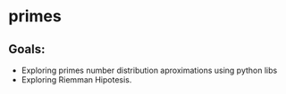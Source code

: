 # primes

## Goals:
- Exploring primes number distribution aproximations using python libs
- Exploring Riemman Hipotesis.
